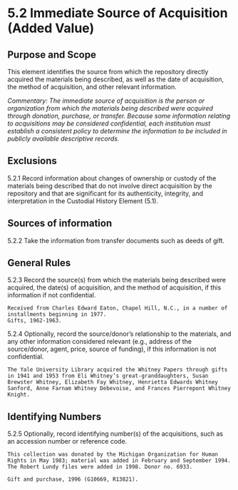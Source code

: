 # 5.2 Immediate Source of Acquisition (Added Value)

## Purpose and Scope

This element identifies the source from which the repository directly acquired the materials being described, as well as the date of acquisition, the method of acquisition, and other relevant information.

*Commentary: The immediate source of acquisition is the person or organization from which the materials being described were acquired through donation, purchase, or transfer. Because some information relating to acquisitions may be considered confidential, each institution must establish a consistent policy to determine the information to be included in publicly available descriptive records.*

## Exclusions

5.2.1 Record information about changes of ownership or custody of the materials being described that do not involve direct acquisition by the repository and that are significant for its authenticity, integrity, and interpretation in the Custodial History Element (5.1).

## Sources of information

5.2.2 Take the information from transfer documents such as deeds of gift.

## General Rules

5.2.3 Record the source(s) from which the materials being described were acquired, the date(s) of acquisition, and the method of acquisition, if this information if not confidential.

```
Received from Charles Edward Eaton, Chapel Hill, N.C., in a number of installments beginning in 1977.
Gifts, 1962-1963.
```
5.2.4 Optionally, record the source/donor’s relationship to the materials, and any other information considered relevant (e.g., address of the source/donor, agent, price, source of funding), if this information is not confidential.
```
The Yale University Library acquired the Whitney Papers through gifts in 1941 and 1953 from Eli Whitney’s great-granddaughters, Susan Brewster Whitney, Elizabeth Fay Whitney, Henrietta Edwards Whitney Sanford, Anne Farnam Whitney Debevoise, and Frances Pierrepont Whitney Knight.
```

## Identifying Numbers

5.2.5 Optionally, record identifying number(s) of the acquisitions, such as an accession number or reference code.

```
This collection was donated by the Michigan Organization for Human Rights in May 1983; material was added in February and September 1994. The Robert Lundy files were added in 1998. Donor no. 6933.

Gift and purchase, 1996 (G10669, R13821).
```
